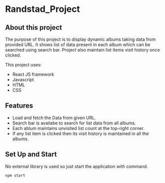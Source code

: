 # Randstad_Project

## About this project

The purpose of this project is to display dynamic albums taking data from provided URL. It shows list of data present in each album which can be searched using search bar. Project also maintain list items visit history once clicked.

This project uses:

- React JS framework
- Javascript
- HTML
- CSS

## Features

- Load and fetch the Data from given URL.
- Search bar is availabe to search for list data from all albums.
- Each ablum maintains unvisited list count at the top-right corner.
- If any list item is clicked then its visit history is maintained in all the albums.

## Set Up and Start

No external library is used so just start the application with command.

```sh
npm start
```
